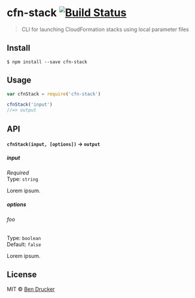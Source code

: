 # cfn-stack [![Build Status](https://travis-ci.org/bendrucker/cfn-stack.svg?branch=master)](https://travis-ci.org/bendrucker/cfn-stack)

> CLI for launching CloudFormation stacks using local parameter files


## Install

```
$ npm install --save cfn-stack
```


## Usage

```js
var cfnStack = require('cfn-stack')

cfnStack('input')
//=> output
```

## API

#### `cfnStack(input, [options])` -> `output`

##### input

*Required*  
Type: `string`

Lorem ipsum.

##### options

###### foo

Type: `boolean`  
Default: `false`

Lorem ipsum.


## License

MIT © [Ben Drucker](http://bendrucker.me)

